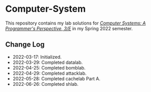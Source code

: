 # Computer-System

This repository contains my lab solutions for _[Computer Systems: A Programmer's Perspective, 3/E](http://csapp.cs.cmu.edu/3e/labs.html)_ in my Spring 2022 semester.

## Change Log

- 2022-03-17: Initialized.
- 2022-03-29: Completed datalab.
- 2022-04-25: Completed bomblab.
- 2022-04-29: Completed attacklab.
- 2022-05-28: Completed cachelab Part A.
- 2022-06-26: Completed shlab.

